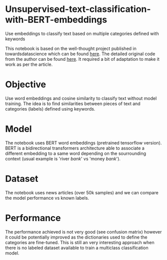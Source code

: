 # Unsupervised-text-classification-with-BERT-embeddings
Use embeddings to classify text based on multiple categories defined with keywords


This notebook is based on the well-thought project published in towardsdatascience which can be found [here](https://towardsdatascience.com/text-classification-with-no-model-training-935fe0e42180). The detailed original code from the author can be found [here](https://github.com/mdipietro09/DataScience_ArtificialIntelligence_Utils/blob/master/natural_language_processing/example_text_classification.ipynb). It required a bit of adaptation to make it work as per the article. 

# Objective

Use word embeddings and cosine similarity to classify text without model training. The idea is to find similarities between pieces of text and categories (labels) defined using keywords.

# Model

The notebook uses BERT word embeddings (pretrained tensorflow version). BERT is a bidirectional transformers architecture able to associate a different embedding to a same word depending on the sourrounding context (usual example is 'river *bank*' vs 'money *bank*').

# Dataset

The notebook uses news articles (over 50k samples) and we can compare the model performance vs known labels.

# Performance

The performance achieved is not very good (see confusion matrix) however it could be potentially improved as the dictionaries used to define the categories are fine-tuned. This is still an very interesting approach when there is no labeled dataset available to train a multiclass classification model.
